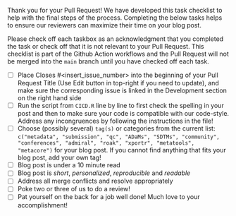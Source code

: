 Thank you for your Pull Request! We have developed this task checklist to help with the final steps of the process. Completing the below tasks helps to ensure our reviewers can maximize their time on your blog post.

Please check off each taskbox as an acknowledgment that you completed the task or check off that it is not relevant to your Pull Request. This checklist is part of the Github Action workflows and the Pull Request will not be merged into the `main` branch until you have checked off each task.

- [ ] Place Closes #<insert_issue_number> into the beginning of your Pull Request Title (Use Edit button in top-right if you need to update), and make sure the corresponding issue is linked in the Development section on the right hand side
- [ ] Run the script from `CICD.R` line by line to first check the spelling in your post and then to make sure your code is compatible with our code-style. Address any incongruences by following the instructions in the file! 
- [ ] Choose (possibly several) `tag(s)` or categories from the current list: `c("metadata", "submission", "qc", "ADaMs", "SDTMs", "community", "conferences", "admiral", "roak", "xportr", "metatools", "metacore")` for your blog post. If you cannot find anything that fits your blog post, add your own tag!
- [ ] Blog post is under a 10 minute read 
- [ ] Blog post is *short*, *personalized*, *reproducible* and *readable*
- [ ] Address all merge conflicts and resolve appropriately
- [ ] Poke two or three of us to do a review!
- [ ] Pat yourself on the back for a job well done! Much love to your accomplishment!
